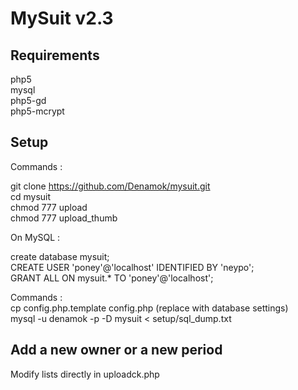# MySuit v2.3

## Requirements

php5<br />
mysql<br />
php5-gd <br />
php5-mcrypt<br />

## Setup

Commands :<br />

git clone https://github.com/Denamok/mysuit.git<br />
cd mysuit<br />
chmod 777 upload<br />
chmod 777 upload_thumb<br />

On MySQL :<br />

create database mysuit;<br />
CREATE USER 'poney'@'localhost' IDENTIFIED BY 'neypo';<br />
GRANT ALL ON mysuit.* TO 'poney'@'localhost';<br />

Commands :<br />
cp config.php.template config.php (replace with database settings)<br />
mysql -u denamok -p -D mysuit < setup/sql_dump.txt<br />

## Add a new owner or a new period

Modify lists directly in uploadck.php
